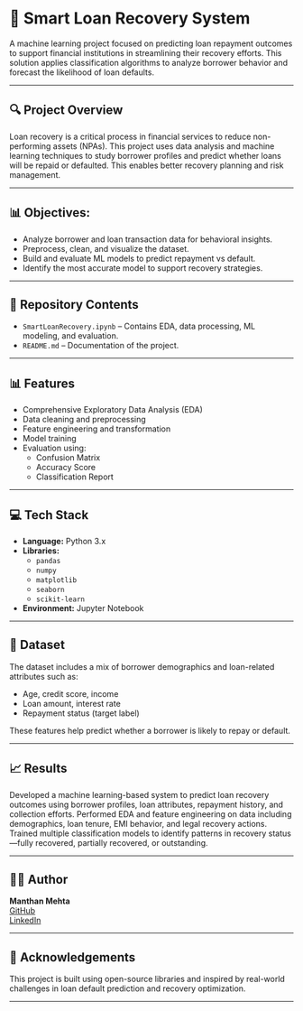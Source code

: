 # 💼 **Smart Loan Recovery System**  
A machine learning project focused on predicting loan repayment outcomes to support financial institutions in streamlining their recovery efforts. This solution applies classification algorithms to analyze borrower behavior and forecast the likelihood of loan defaults.

---

## 🔍 **Project Overview**  
Loan recovery is a critical process in financial services to reduce non-performing assets (NPAs). This project uses data analysis and machine learning techniques to study borrower profiles and predict whether loans will be repaid or defaulted. This enables better recovery planning and risk management.

---

## 📊 **Objectives:**
- Analyze borrower and loan transaction data for behavioral insights.
- Preprocess, clean, and visualize the dataset.
- Build and evaluate ML models to predict repayment vs default.
- Identify the most accurate model to support recovery strategies.

---

## 📁 **Repository Contents**
- `SmartLoanRecovery.ipynb` – Contains EDA, data processing, ML modeling, and evaluation.
- `README.md` – Documentation of the project.

---

## 📊 **Features**
- Comprehensive Exploratory Data Analysis (EDA)
- Data cleaning and preprocessing
- Feature engineering and transformation
- Model training 
- Evaluation using:
  - Confusion Matrix
  - Accuracy Score
  - Classification Report

---

## 💻 **Tech Stack**
- **Language:** Python 3.x  
- **Libraries:**  
  - `pandas`  
  - `numpy`  
  - `matplotlib`  
  - `seaborn`  
  - `scikit-learn`  
- **Environment:** Jupyter Notebook

---

## 📌 **Dataset**
The dataset includes a mix of borrower demographics and loan-related attributes such as:
- Age, credit score, income  
- Loan amount, interest rate  
- Repayment status (target label)  

These features help predict whether a borrower is likely to repay or default.

---

## 📈 **Results**
Developed a machine learning-based system to predict loan recovery outcomes using borrower profiles, loan attributes, repayment history, and collection efforts. Performed EDA and feature engineering on data including demographics, loan tenure, EMI behavior, and legal recovery actions. Trained multiple classification models to identify patterns in recovery status—fully recovered, partially recovered, or outstanding.

---

## 🧑‍💻 **Author**  
**Manthan Mehta**  
[GitHub](https://github.com/manthan7mehta)  
[LinkedIn](https://www.linkedin.com/in/manthan7mehta)

---

## 🙌 **Acknowledgements**  
This project is built using open-source libraries and inspired by real-world challenges in loan default prediction and recovery optimization.

---
